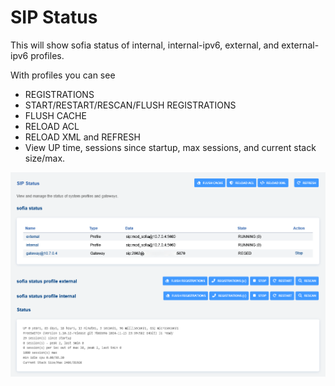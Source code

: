 # SIP Status

This will show sofia status of internal, internal-ipv6, external, and
external-ipv6 profiles.

With profiles you can see

-   REGISTRATIONS
-   START/RESTART/RESCAN/FLUSH REGISTRATIONS
-   FLUSH CACHE
-   RELOAD ACL
-   RELOAD XML and REFRESH
-   View UP time, sessions since startup, max sessions, and current
    stack size/max.

![image](../_static/images/Status/sip_status/fusionpbx_sip_status1.png)

